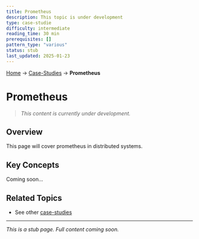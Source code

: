 ```yaml
---
title: Prometheus
description: This topic is under development
type: case-studie
difficulty: intermediate
reading_time: 30 min
prerequisites: []
pattern_type: "various"
status: stub
last_updated: 2025-01-23
---
```


<!-- Navigation -->
[Home](../index.md) → [Case-Studies](index.md) → **Prometheus**

# Prometheus

> *This content is currently under development.*

## Overview

This page will cover prometheus in distributed systems.

## Key Concepts

Coming soon...

## Related Topics

- See other [case-studies](index.md)

---

*This is a stub page. Full content coming soon.*
